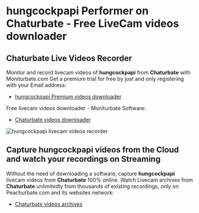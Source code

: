 # hungcockpapi Performer on Chaturbate - Free LiveCam videos downloader

## Chaturbate Live Videos Recorder

Monitor and record livecam videos of **hungcockpapi** from **Chaturbate** with Moniturbate.com
Get a premium trial for free by just and only registering with your Email address:
* [hungcockpapi Premium videos downloader](https://moniturbate.com/request-demo-licence-key.html)

Free livecam videos downloader - Moniturbate Software:
* [Chaturbate videos downloader](https://moniturbate.com/moniturbate-download-software.html)

![hungcockpapi livecam videos recorder](https://peachurnet.com/templates/moniturbate-software.png)


## Capture hungcockpapi videos from the Cloud and watch your recordings on Streaming

Without the need of downloading a software, capture **hungcockpapi** livecam videos from **Chaturbate** 100% online.
Watch Livecam archives from **Chaturbate** unlimitedly from thousands of existing recordings, only on Peachurbate.com and its websites network:
* [Chaturbate videos archives](https://peachurnet.com/)